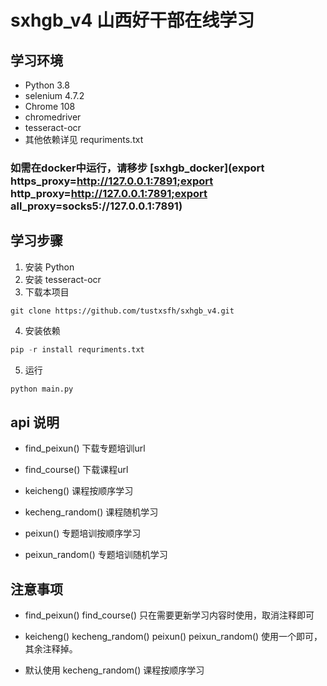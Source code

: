 # sxhgb_v4 山西好干部在线学习

## 学习环境

- Python 3.8 
- selenium 4.7.2
- Chrome 108
- chromedriver
- tesseract-ocr
- 其他依赖详见 requriments.txt

### 如需在docker中运行，请移步 [sxhgb_docker](export https_proxy=http://127.0.0.1:7891;export http_proxy=http://127.0.0.1:7891;export all_proxy=socks5://127.0.0.1:7891)

## 学习步骤

1. 安装 Python
2. 安装 tesseract-ocr
3. 下载本项目 
```
git clone https://github.com/tustxsfh/sxhgb_v4.git
```
4. 安装依赖
 ```python
 pip -r install requriments.txt
 ```
5. 运行
```python
python main.py
```

## api 说明

  
- find_peixun() 下载专题培训url

- find_course() 下载课程url

- keicheng() 课程按顺序学习

- kecheng_random() 课程随机学习

- peixun() 专题培训按顺序学习

- peixun_random() 专题培训随机学习


## 注意事项

- find_peixun()    find_course() 只在需要更新学习内容时使用，取消注释即可

- keicheng()    kecheng_random()    peixun()    peixun_random()     使用一个即可，其余注释掉。  

- 默认使用  kecheng_random() 课程按顺序学习

